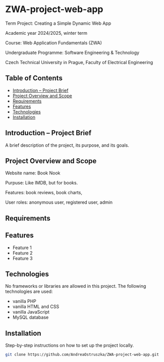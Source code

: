# ZWA-project-web-app

Term Project: Creating a Simple Dynamic Web App

Academic year 2024/2025, winter term

Course: Web Application Fundamentals (ZWA)

Undergraduate Programme: Software Engineering & Technology

Czech Technical University in Prague, Faculty of Electrical Engineering


## Table of Contents
- [Introduction – Project Brief](#introduction--project-brief)
- [Project Overview and Scope](#project-overview-and-scope)
- [Requirements](#requirements)
- [Features](#features)
- [Technologies](#technologies)
- [Installation](#installation)

## Introduction – Project Brief
A brief description of the project, its purpose, and its goals.

## Project Overview and Scope
Website name: Book Nook

Purpuse: Like IMDB, but for books.

Features: book reviews, book charts, 

User roles: anonymous user, registered user, admin

## Requirements

## Features
- Feature 1
- Feature 2
- Feature 3

## Technologies
No frameworks or libraries are allowed in this project. The following technologies are used:
- vanilla PHP
- vanilla HTML and CSS
- vanilla JavaScript
- MySQL database

## Installation
Step-by-step instructions on how to set up the project locally.

```sh
git clone https://github.com/AndreaOstruszka/ZWA-project-web-app.git

